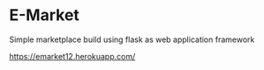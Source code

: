 # E-Market

Simple marketplace build using flask as web application framework

https://emarket12.herokuapp.com/
